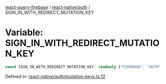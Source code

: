 [react-query-firebase](../../../modules.md) / [react-native/auth](../index.md) / SIGN\_IN\_WITH\_REDIRECT\_MUTATION\_KEY

# Variable: SIGN\_IN\_WITH\_REDIRECT\_MUTATION\_KEY

```ts
const SIGN_IN_WITH_REDIRECT_MUTATION_KEY: readonly ["FIREBASE", "AUTH", "SIGN_IN_WITH_REDIRECT_MUTATION"];
```

Defined in: [react-native/auth/mutation-keys.ts:12](https://github.com/vpishuk/react-query-firebase/blob/43c0734068a570cd646254bb366ccd8007f7dfed/react-native/auth/mutation-keys.ts#L12)
